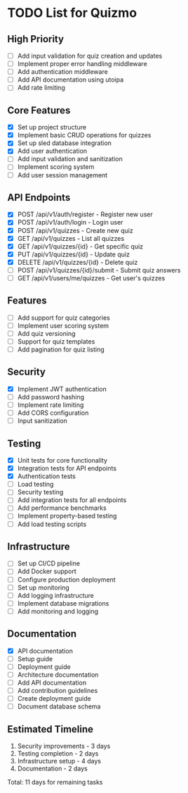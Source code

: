 # TODO List for Quizmo

## High Priority

- [ ] Add input validation for quiz creation and updates
- [ ] Implement proper error handling middleware
- [ ] Add authentication middleware
- [ ] Add API documentation using utoipa
- [ ] Add rate limiting

## Core Features

- [x] Set up project structure
- [x] Implement basic CRUD operations for quizzes
- [x] Set up sled database integration
- [x] Add user authentication
- [ ] Add input validation and sanitization
- [ ] Implement scoring system
- [ ] Add user session management

## API Endpoints

- [x] POST /api/v1/auth/register - Register new user
- [x] POST /api/v1/auth/login - Login user
- [x] POST /api/v1/quizzes - Create new quiz
- [x] GET /api/v1/quizzes - List all quizzes
- [x] GET /api/v1/quizzes/{id} - Get specific quiz
- [x] PUT /api/v1/quizzes/{id} - Update quiz
- [x] DELETE /api/v1/quizzes/{id} - Delete quiz
- [ ] POST /api/v1/quizzes/{id}/submit - Submit quiz answers
- [ ] GET /api/v1/users/me/quizzes - Get user's quizzes

## Features

- [ ] Add support for quiz categories
- [ ] Implement user scoring system
- [ ] Add quiz versioning
- [ ] Support for quiz templates
- [ ] Add pagination for quiz listing

## Security

- [x] Implement JWT authentication
- [ ] Add password hashing
- [ ] Implement rate limiting
- [ ] Add CORS configuration
- [ ] Input sanitization

## Testing

- [x] Unit tests for core functionality
- [x] Integration tests for API endpoints
- [x] Authentication tests
- [ ] Load testing
- [ ] Security testing
- [ ] Add integration tests for all endpoints
- [ ] Add performance benchmarks
- [ ] Implement property-based testing
- [ ] Add load testing scripts

## Infrastructure

- [ ] Set up CI/CD pipeline
- [ ] Add Docker support
- [ ] Configure production deployment
- [ ] Set up monitoring
- [ ] Add logging infrastructure
- [ ] Implement database migrations
- [ ] Add monitoring and logging

## Documentation

- [x] API documentation
- [ ] Setup guide
- [ ] Deployment guide
- [ ] Architecture documentation
- [ ] Add API documentation
- [ ] Add contribution guidelines
- [ ] Create deployment guide
- [ ] Document database schema

## Estimated Timeline

1. Security improvements - 3 days
2. Testing completion - 2 days
3. Infrastructure setup - 4 days
4. Documentation - 2 days

Total: 11 days for remaining tasks
